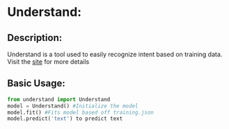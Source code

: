 # Understand:
## Description:
Understand is a tool used to easily recognize intent based on training data. Visit the [site](https://ulto4.pythonanywhere.com) for more details

## Basic Usage:
```python
from understand import Understand
model = Understand() #Initialize the model
model.fit() #Fits model based off training.json
model.predict('text') to predict text

```
